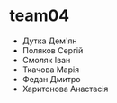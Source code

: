 # team04
- Дутка Дем'ян 
- Поляков Сергій
- Смоляк Іван
- Ткачова Марія 
- Федан Дмитро
- Харитонова Анастасія
